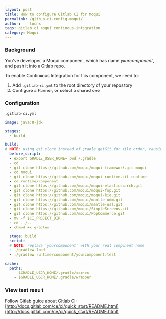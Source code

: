 ```yaml
---
layout: post
title: How to configure Gitlab CI for Moqui
permalink: /github-ci-config-moqui/
author:    locnx
tags: gitlab ci moqui continous-integration
category: Moqui
---
```


### Background

You've developed a Moqui component, which has name _yourcomponent_, and push it into a Gitlab repo.

To enable Continuous Integration for this component, we need to:

1. Add `.gitlab-ci.yml` to the root directory of your repository
2. Configure a Runner, or select a shared one

<!--more-->

### Configuration

`.gitlab-ci.yml`

```yml
image: java:8-jdk

stages:
  - build

build:
# NOTE: using git clone instead of gradle getGit for file order, causing problems on Travis with test class run order
  before_script:
  - export GRADLE_USER_HOME=`pwd`/.gradle
  - cd ..
  - git clone https://github.com/moqui/moqui-framework.git moqui
  - cd moqui
  - git clone https://github.com/moqui/moqui-runtime.git runtime
  - cd runtime/component
  - git clone https://github.com/moqui/moqui-elasticsearch.git
  - git clone https://github.com/moqui/moqui-fop.git
  - git clone https://github.com/moqui/moqui-kie.git
  - git clone https://github.com/moqui/mantle-udm.git
  - git clone https://github.com/moqui/mantle-usl.git
  - git clone https://github.com/moqui/SimpleScreens.git
  - git clone https://github.com/moqui/PopCommerce.git
  - mv -f $CI_PROJECT_DIR .
  - cd ../..
  - chmod +x gradlew

  stage: build
  script:
  # NOTE: replace 'yourcomponent' with your real component name
  - ./gradlew load
  - ./gradlew runtime/component/yourcomponent:test  

cache:
  paths:
    - $GRADLE_USER_HOME/.gradle/caches
    - $GRADLE_USER_HOME/.gradle/wrapper
```

### View test result

Follow Gitlab guide about Gitlab CI: [http://docs.gitlab.com/ce/ci/quick_start/README.html](http://docs.gitlab.com/ce/ci/quick_start/README.html)
